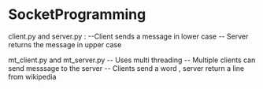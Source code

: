 # SocketProgramming
client.py and server.py :
  --Client sends a message in lower case
  -- Server returns the message in upper case
  
  
mt_client.py and mt_server.py
  -- Uses multi threading
  -- Multiple clients can send messsage to the server
  -- Clients send a word , server return a line from wikipedia
